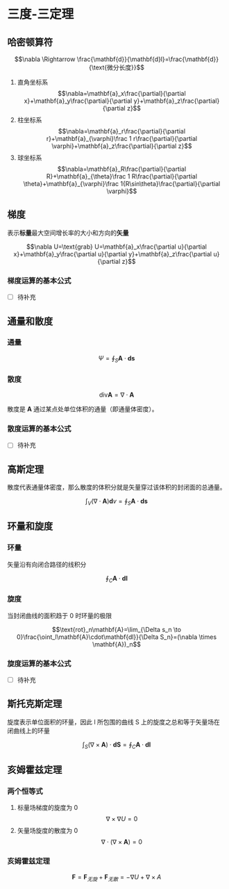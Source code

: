 # 三度-三定理

## 哈密顿算符

$$\nabla \Rightarrow \frac{\mathbf{d}}{\mathbf{d}l}=\frac{\mathbf{d}}{\text{微分长度}}$$

1. 直角坐标系
	$$\nabla=\mathbf{a}_x\frac{\partial}{\partial x}+\mathbf{a}_y\frac{\partial}{\partial y}+\mathbf{a}_z\frac{\partial}{\partial z}$$
2. 柱坐标系
	$$\nabla=\mathbf{a}_r\frac{\partial}{\partial r}+\mathbf{a}_{\varphi}\frac 1 r\frac{\partial}{\partial \varphi}+\mathbf{a}_z\frac{\partial}{\partial z}$$
3. 球坐标系
	$$\nabla=\mathbf{a}_R\frac{\partial}{\partial R}+\mathbf{a}_{\theta}\frac 1 R\frac{\partial}{\partial \theta}+\mathbf{a}_{\varphi}\frac 1{R\sin\theta}\frac{\partial}{\partial \varphi}$$
	

## 梯度

表示**标量**最大空间增长率的大小和方向的**矢量**

$$\nabla U=\text{grab} U=\mathbf{a}_x\frac{\partial u}{\partial x}+\mathbf{a}_y\frac{\partial u}{\partial y}+\mathbf{a}_z\frac{\partial u}{\partial z}$$

### 梯度运算的基本公式

- [ ] 待补充

## 通量和散度

### 通量

$$\Psi=\oint_S\mathbf{A}\cdot \mathbf{ds}$$

### 散度

$$\text{div}\mathbf{A}=\nabla \cdot \mathbf{A}$$

散度是 $\mathbf{A}$ 通过某点处单位体积的通量（即通量体密度）。

### 散度运算的基本公式

- [ ] 待补充

## 高斯定理

散度代表通量体密度，那么散度的体积分就是矢量穿过该体积的封闭面的总通量。

$$\int_{V}(\nabla\cdot\mathbf{A})\mathbf{d}v=\oint_S \mathbf{A}\cdot\mathbf{ds}$$

## 环量和旋度

### 环量

矢量沿有向闭合路径的线积分

$$\oint_C\mathbf{A}\cdot\mathbf{dl}$$

### 旋度

当封闭曲线的面积趋于 0 时环量的极限

$$\text{rot}_n\mathbf{A}=\lim_{\Delta s_n \to 0}\frac{\oint_l\mathbf{A}\cdot\mathbf{dl}}{\Delta S_n}=(\nabla \times \mathbf{A})_n$$

### 旋度运算的基本公式

- [ ] 待补充

## 斯托克斯定理

旋度表示单位面积的环量，因此 l 所包围的曲线 S 上的旋度之总和等于矢量场在闭曲线上的环量

$$\int_S(\nabla \times \mathbf{A})\cdot\mathbf{dS}=\oint_C \mathbf{A}\cdot\mathbf{dl}$$


## 亥姆霍兹定理

### 两个恒等式

1. 标量场梯度的旋度为 0
	$$\nabla \times \nabla U=0$$
2. 矢量场旋度的散度为 0
	$$\nabla \cdot (\nabla \times \mathbf{A})=0$$

### 亥姆霍兹定理

$$\mathbf{F}=\mathbf{F}_{无旋}+\mathbf{F}_{无散}=-\nabla U+\nabla\times A$$